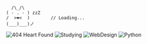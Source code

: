       /\_/\  
    ( - . - ) zzZ   
    /  >❤️<  )        // Loading...
    (___)___)ノ 



![404 Heart Found](https://img.shields.io/badge/❤️-404%20Heart%20Found-red)
![Studying](https://img.shields.io/badge/📚-Studying-orange)
![WebDesign](https://img.shields.io/badge/🎨-Web%20Design-yellow)
![Python](https://img.shields.io/badge/-Python-3776AB?style=flat&logo=python&labelColor=2f2f2f)
